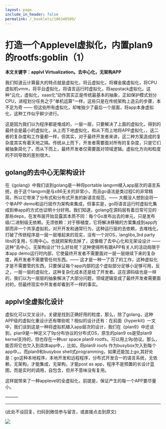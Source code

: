 ```yaml
---
layout: page
include_in_header: false
permalink: /_booklets/106340509/
---
```

打造一个Applevel虚拟化，内置plan9的rootfs:goblin（1）
=====

__本文关键字：applvl Virtualization。去中心化，无架构APP__

我们知道云计算最大的特点就是虚拟化，将云虚拟化，将裸金属虚拟化，将CPU虚拟机vmm，将平台虚拟化，将语言运行时虚拟化，将appstack虚拟化。这种“云化，虚拟化，xaas化”动作其实正是传统最基本的抽象，正如保护模式划分CPU，进程划分任务之于”单机运算“一样，这些只是在传统架构上造云的步骤，本不足为奇 —— 但这些所有虚拟化，却唯独少了最后一个层面，将app本身虚拟化，这种工作似乎鲜少进行。

这是因为我们以为程序都是堆成的，一层一层，只要解决了上面的虚拟化，得到的最终会是最小的虚拟化，从上而下地虚拟化，和从下而上地将APP虚拟化，，这二者的复杂度和工作量都一样，但其实，对于最终开发者来讲，这二种方案造成的复杂度其实有着天地之隔。传统从上而下，开发者需要面对所有的复杂度，只是它们被抽象简化了，而从下而上，最终开发者仅需要面对领域逻辑。虚拟化方向和粒度的不同导致的差别很大。

golang的去中心无架构设计
-----

在《golang》中我们谈到golang是一种将portable langvm植入app层次的语言系统，由于这个langvm是与x86无关的非常小，而且go语法是类过程C的非常精简，所以它带来了分布式和分布式开发的新语言规范，—— 大概没人想到会将一个单APP demo和运行层作为架构来集成，但事实是，go将语言运行时虚拟化集成到单app的方式也证明十分好用。我们知道，golang在源码层有着日常可见的那些deps，在发布层开始显露其本质不同：每个Go发布出去的单元，只是发布级/二进制级无依赖。无须依赖：对于移植度，它将解决移殖的方案集成到app内部而非一个共享虚拟机，对开开发和通常行为，这种运行层的去依赖，去堆栈化，打破了传统程序是一层一层堆起来的现实，没有一个对OS，langlibs,3rd party libs的复用，引用中心。也就把架构去掉了，这像极了去中心化和无架设设计 —— 这种“去中心，无架构设计”什么好处呢？这种使得所有跟APP有关人的活动局限于本app demo运行时内部，它使最终开发者不需要面对一层一层继续下来的复杂度，再开发者不需要管任何东西。—— 这才是一种一了百了的工作，这种虚拟化才是不需要管的东西，只要保证每个app内部的这个虚拟部分足够小足够可用，反之，一层一层的虚拟化，这种复杂化成本还是给了开发者。这在源码级也是一样的，我们以为一层层的抽象解决了大部分问题，领域逻辑变成了最终开发者需要面对的，但最终现实中开发者却看到不一样的事实。

applvl全虚拟化设计
-----

虚拟化可以交叉设计。关键是找到正确好用的粒度，那么，除了golang，这种APP级的虚拟化重设计还有哪些呢？相似的设计还有：在前面《hyperkit》一文中，我们谈到这是一种将虚拟机植入app层次的设计，我们在《plan9》中还谈到，plan9是一种定义了9p分布协议的分布式OS，原生的plan9 os是受plan9 kernel支持的，但也存在一种usr space plan9 rootfs，可以用上9p协议。那么，能否将它也欠入到具体app中，，比如，将plan9 roofs 作为busybox欠入到每个app中。。而plan9和busybox shell式programming，如果还能加上go,其好处是：go这种本地程序，本地开发和远程程序，分布式开发合一的语言系统，无依赖，无架构，才能集成，无架构，才能post as app，程序不是预置的长设计蓝图，而是实时的调用，自包含，但并不意味没有复用。

这样就带来了一种applevel的全虚拟化，前提是，保证产生的每一个APP要尽量小。

———



-----


(此处不设回复，扫码到微信参与留言，或直接点击到原文)

![](/p/106340509/qrcode.png)

<!-- Markdeep: -->
<meta charset="utf-8">
<link rel="stylesheet" href="../../res/aloha.css?">

<script src="../../res/markdeep.min.js" charset="utf-8"></script>




